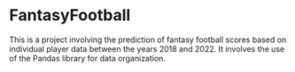 # FantasyFootball

This is a project involving the prediction of fantasy football scores based on individual player data between the years 2018 and 2022. It involves the use of the Pandas library for data organization.
